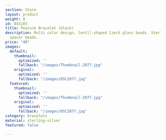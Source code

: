 ```yaml
---
section: Store
layout: product
weight: 0
id: BSS103
title: Peacock Bracelet (black)
description: Multi color design, lentil-shaped Czech glass beads. Sterling silver
  spacer beads.
price: "48"
images:
  default:
    thumbnail:
      optimized: ''
      fallback: "/images/Thumbnail-2077.jpg"
    original:
      optimized: ''
      fallback: "/images/DSC2077.jpg"
  featured:
    thumbnail:
      optimized: ''
      fallback: "/images/Thumbnail-2077.jpg"
    original:
      optimized: ''
      fallback: "/images/DSC2077.jpg"
category: bracelets
material: sterling-silver
featured: false

---
```

